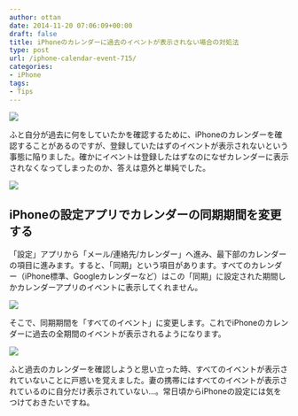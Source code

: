 ```yaml
---
author: ottan
date: 2014-11-20 07:06:09+00:00
draft: false
title: iPhoneのカレンダーに過去のイベントが表示されない場合の対処法
type: post
url: /iphone-calendar-event-715/
categories:
- iPhone
tags:
- Tips
---
```


![](/images/2014/11/141120-546d8b4f7a86a.jpg)






ふと自分が過去に何をしていたかを確認するために、iPhoneのカレンダーを確認することがあるのですが、登録していたはずのイベントが表示されないという事態に陥りました。確かにイベントは登録したはずなのになぜカレンダーに表示されなくなってしまったのか、答えは意外と単純でした。





![](/images/2014/11/141120-546d8b50d365d.png)






## iPhoneの設定アプリでカレンダーの同期期間を変更する





「設定」アプリから「メール/連絡先/カレンダー」へ進み、最下部のカレンダーの項目に進みます。すると、「同期」という項目があります。すべてのカレンダー（iPhone標準、Googleカレンダーなど）はこの「同期」に設定された期間しかカレンダーアプリのイベントに表示してくれません。





![](/images/2014/11/141120-546d8b5454742.png)






そこで、同期期間を「すべてのイベント」に変更します。これでiPhoneのカレンダーに過去の全期間のイベントが表示されるようになります。





![](/images/2014/11/141120-546d8b5657a22.png)






ふと過去のカレンダーを確認しようと思い立った時、すべてのイベントが表示されていないことに戸惑いを覚えました。妻の携帯にはすべてのイベントが表示されているのに自分だけ表示されていない…。常日頃からiPhoneの設定には気をつけておきたいですね。
